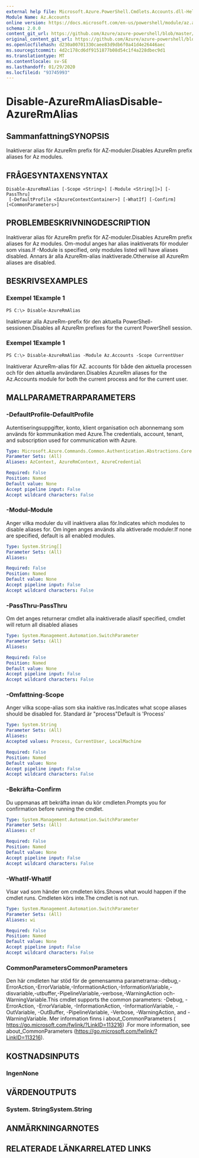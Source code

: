 ```yaml
---
external help file: Microsoft.Azure.PowerShell.Cmdlets.Accounts.dll-Help.xml
Module Name: Az.Accounts
online version: https://docs.microsoft.com/en-us/powershell/module/az.accounts/disable-azurermalias
schema: 2.0.0
content_git_url: https://github.com/Azure/azure-powershell/blob/master/src/Accounts/Accounts/help/Disable-AzureRmAlias.md
original_content_git_url: https://github.com/Azure/azure-powershell/blob/master/src/Accounts/Accounts/help/Disable-AzureRmAlias.md
ms.openlocfilehash: d230a00701330caee83d9db6f0a41d4e26446aec
ms.sourcegitcommit: 4d2c178cd6df9151877b08d54c1f4a228dbec9d1
ms.translationtype: MT
ms.contentlocale: sv-SE
ms.lasthandoff: 01/29/2020
ms.locfileid: "93745993"
---
```

# <span data-ttu-id="9bd02-101">Disable-AzureRmAlias</span><span class="sxs-lookup"><span data-stu-id="9bd02-101">Disable-AzureRmAlias</span></span>

## <span data-ttu-id="9bd02-102">Sammanfattning</span><span class="sxs-lookup"><span data-stu-id="9bd02-102">SYNOPSIS</span></span>
<span data-ttu-id="9bd02-103">Inaktiverar alias för AzureRm prefix för AZ-moduler.</span><span class="sxs-lookup"><span data-stu-id="9bd02-103">Disables AzureRm prefix aliases for Az modules.</span></span>

## <span data-ttu-id="9bd02-104">FRÅGESYNTAXEN</span><span class="sxs-lookup"><span data-stu-id="9bd02-104">SYNTAX</span></span>

```
Disable-AzureRmAlias [-Scope <String>] [-Module <String[]>] [-PassThru]
 [-DefaultProfile <IAzureContextContainer>] [-WhatIf] [-Confirm] [<CommonParameters>]
```

## <span data-ttu-id="9bd02-105">PROBLEMBESKRIVNING</span><span class="sxs-lookup"><span data-stu-id="9bd02-105">DESCRIPTION</span></span>
<span data-ttu-id="9bd02-106">Inaktiverar alias för AzureRm prefix för AZ-moduler.</span><span class="sxs-lookup"><span data-stu-id="9bd02-106">Disables AzureRm prefix aliases for Az modules.</span></span> <span data-ttu-id="9bd02-107">Om-modul anges har alias inaktiverats för moduler som visas.</span><span class="sxs-lookup"><span data-stu-id="9bd02-107">If -Module is specified, only modules listed will have aliases disabled.</span></span> <span data-ttu-id="9bd02-108">Annars är alla AzureRm-alias inaktiverade.</span><span class="sxs-lookup"><span data-stu-id="9bd02-108">Otherwise all AzureRm aliases are disabled.</span></span>

## <span data-ttu-id="9bd02-109">BESKRIVS</span><span class="sxs-lookup"><span data-stu-id="9bd02-109">EXAMPLES</span></span>

### <span data-ttu-id="9bd02-110">Exempel 1</span><span class="sxs-lookup"><span data-stu-id="9bd02-110">Example 1</span></span>
```
PS C:\> Disable-AzureRmAlias
```

<span data-ttu-id="9bd02-111">Inaktiverar alla AzureRm-prefix för den aktuella PowerShell-sessionen.</span><span class="sxs-lookup"><span data-stu-id="9bd02-111">Disables all AzureRm prefixes for the current PowerShell session.</span></span>

### <span data-ttu-id="9bd02-112">Exempel 1</span><span class="sxs-lookup"><span data-stu-id="9bd02-112">Example 1</span></span>
```
PS C:\> Disable-AzureRmAlias -Module Az.Accounts -Scope CurrentUser
```

<span data-ttu-id="9bd02-113">Inaktiverar AzureRm-alias för AZ. accounts för både den aktuella processen och för den aktuella användaren.</span><span class="sxs-lookup"><span data-stu-id="9bd02-113">Disables AzureRm aliases for the Az.Accounts module for both the current process and for the current user.</span></span>

## <span data-ttu-id="9bd02-114">MALLPARAMETRAR</span><span class="sxs-lookup"><span data-stu-id="9bd02-114">PARAMETERS</span></span>

### <span data-ttu-id="9bd02-115">-DefaultProfile</span><span class="sxs-lookup"><span data-stu-id="9bd02-115">-DefaultProfile</span></span>
<span data-ttu-id="9bd02-116">Autentiseringsuppgifter, konto, klient organisation och abonnemang som används för kommunikation med Azure.</span><span class="sxs-lookup"><span data-stu-id="9bd02-116">The credentials, account, tenant, and subscription used for communication with Azure.</span></span>

```yaml
Type: Microsoft.Azure.Commands.Common.Authentication.Abstractions.Core.IAzureContextContainer
Parameter Sets: (All)
Aliases: AzContext, AzureRmContext, AzureCredential

Required: False
Position: Named
Default value: None
Accept pipeline input: False
Accept wildcard characters: False
```

### <span data-ttu-id="9bd02-117">-Modul</span><span class="sxs-lookup"><span data-stu-id="9bd02-117">-Module</span></span>
<span data-ttu-id="9bd02-118">Anger vilka moduler du vill inaktivera alias för.</span><span class="sxs-lookup"><span data-stu-id="9bd02-118">Indicates which modules to disable aliases for.</span></span>
<span data-ttu-id="9bd02-119">Om ingen anges används alla aktiverade moduler.</span><span class="sxs-lookup"><span data-stu-id="9bd02-119">If none are specified, default is all enabled modules.</span></span>

```yaml
Type: System.String[]
Parameter Sets: (All)
Aliases:

Required: False
Position: Named
Default value: None
Accept pipeline input: False
Accept wildcard characters: False
```

### <span data-ttu-id="9bd02-120">-PassThru</span><span class="sxs-lookup"><span data-stu-id="9bd02-120">-PassThru</span></span>
<span data-ttu-id="9bd02-121">Om det anges returnerar cmdlet alla inaktiverade alias</span><span class="sxs-lookup"><span data-stu-id="9bd02-121">If specified, cmdlet will return all disabled aliases</span></span>

```yaml
Type: System.Management.Automation.SwitchParameter
Parameter Sets: (All)
Aliases:

Required: False
Position: Named
Default value: None
Accept pipeline input: False
Accept wildcard characters: False
```

### <span data-ttu-id="9bd02-122">-Omfattning</span><span class="sxs-lookup"><span data-stu-id="9bd02-122">-Scope</span></span>
<span data-ttu-id="9bd02-123">Anger vilka scope-alias som ska inaktive ras.</span><span class="sxs-lookup"><span data-stu-id="9bd02-123">Indicates what scope aliases should be disabled for.</span></span> <span data-ttu-id="9bd02-124">Standard är "process"</span><span class="sxs-lookup"><span data-stu-id="9bd02-124">Default is 'Process'</span></span>

```yaml
Type: System.String
Parameter Sets: (All)
Aliases:
Accepted values: Process, CurrentUser, LocalMachine

Required: False
Position: Named
Default value: None
Accept pipeline input: False
Accept wildcard characters: False
```

### <span data-ttu-id="9bd02-125">-Bekräfta</span><span class="sxs-lookup"><span data-stu-id="9bd02-125">-Confirm</span></span>
<span data-ttu-id="9bd02-126">Du uppmanas att bekräfta innan du kör cmdleten.</span><span class="sxs-lookup"><span data-stu-id="9bd02-126">Prompts you for confirmation before running the cmdlet.</span></span>

```yaml
Type: System.Management.Automation.SwitchParameter
Parameter Sets: (All)
Aliases: cf

Required: False
Position: Named
Default value: None
Accept pipeline input: False
Accept wildcard characters: False
```

### <span data-ttu-id="9bd02-127">-WhatIf</span><span class="sxs-lookup"><span data-stu-id="9bd02-127">-WhatIf</span></span>
<span data-ttu-id="9bd02-128">Visar vad som händer om cmdleten körs.</span><span class="sxs-lookup"><span data-stu-id="9bd02-128">Shows what would happen if the cmdlet runs.</span></span>
<span data-ttu-id="9bd02-129">Cmdleten körs inte.</span><span class="sxs-lookup"><span data-stu-id="9bd02-129">The cmdlet is not run.</span></span>

```yaml
Type: System.Management.Automation.SwitchParameter
Parameter Sets: (All)
Aliases: wi

Required: False
Position: Named
Default value: None
Accept pipeline input: False
Accept wildcard characters: False
```

### <span data-ttu-id="9bd02-130">CommonParameters</span><span class="sxs-lookup"><span data-stu-id="9bd02-130">CommonParameters</span></span>
<span data-ttu-id="9bd02-131">Den här cmdleten har stöd för de gemensamma parametrarna:-debug,-ErrorAction,-ErrorVariable,-InformationAction,-InformationVariable,-disvariable,-utbuffer,-PipelineVariable,-verbose,-WarningAction och-WarningVariable.</span><span class="sxs-lookup"><span data-stu-id="9bd02-131">This cmdlet supports the common parameters: -Debug, -ErrorAction, -ErrorVariable, -InformationAction, -InformationVariable, -OutVariable, -OutBuffer, -PipelineVariable, -Verbose, -WarningAction, and -WarningVariable.</span></span> <span data-ttu-id="9bd02-132">Mer information finns i about_CommonParameters ( https://go.microsoft.com/fwlink/?LinkID=113216) .</span><span class="sxs-lookup"><span data-stu-id="9bd02-132">For more information, see about_CommonParameters (https://go.microsoft.com/fwlink/?LinkID=113216).</span></span>

## <span data-ttu-id="9bd02-133">KOSTNADS</span><span class="sxs-lookup"><span data-stu-id="9bd02-133">INPUTS</span></span>

### <span data-ttu-id="9bd02-134">Ingen</span><span class="sxs-lookup"><span data-stu-id="9bd02-134">None</span></span>

## <span data-ttu-id="9bd02-135">VÄRDEN</span><span class="sxs-lookup"><span data-stu-id="9bd02-135">OUTPUTS</span></span>

### <span data-ttu-id="9bd02-136">System. String</span><span class="sxs-lookup"><span data-stu-id="9bd02-136">System.String</span></span>

## <span data-ttu-id="9bd02-137">ANMÄRKNINGAR</span><span class="sxs-lookup"><span data-stu-id="9bd02-137">NOTES</span></span>

## <span data-ttu-id="9bd02-138">RELATERADE LÄNKAR</span><span class="sxs-lookup"><span data-stu-id="9bd02-138">RELATED LINKS</span></span>
